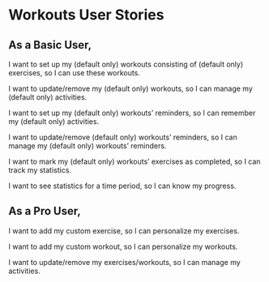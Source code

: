 # Workouts User Stories

## As a Basic User, 

I want to set up my (default only) workouts consisting of (default only) exercises, so I can use these workouts.

I want to update/remove my (default only) workouts, so I can manage my (default only) activities.

I want to set up my (default only) workouts’ reminders, so I can remember my (default only) activities.

I want to update/remove (default only) workouts’ reminders, so I can manage my (default only)  workouts’ reminders.

I want to mark my (default only) workouts’ exercises as completed, so I can track my statistics.

I want to see statistics for a time period, so I can know my progress.

## As a Pro User,

I want to add my custom exercise, so I can personalize my exercises.

I want to add my custom workout, so I can personalize my workouts.

I want to update/remove my exercises/workouts, so I can manage my activities.
